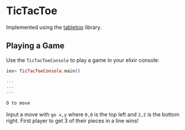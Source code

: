# TicTacToe

Implemented using the [tabletop](https://github.com/Catsuko/tabletop) library.

## Playing a Game

Use the `TicTacToeConsole` to play a game in your elixir console:

```elixir
iex> TicTacToeConsole.main()

---
---
---

O to move

```

Input a move with `go x,y` where `0,0` is the top left and `2,2` is the bottom right. First player to get 3 of their pieces in a line wins!
